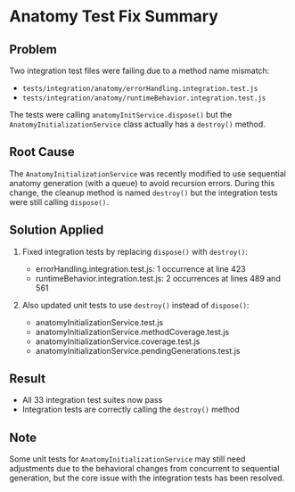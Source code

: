# Anatomy Test Fix Summary

## Problem
Two integration test files were failing due to a method name mismatch:
- `tests/integration/anatomy/errorHandling.integration.test.js`
- `tests/integration/anatomy/runtimeBehavior.integration.test.js`

The tests were calling `anatomyInitService.dispose()` but the `AnatomyInitializationService` class actually has a `destroy()` method.

## Root Cause
The `AnatomyInitializationService` was recently modified to use sequential anatomy generation (with a queue) to avoid recursion errors. During this change, the cleanup method is named `destroy()` but the integration tests were still calling `dispose()`.

## Solution Applied
1. Fixed integration tests by replacing `dispose()` with `destroy()`:
   - errorHandling.integration.test.js: 1 occurrence at line 423
   - runtimeBehavior.integration.test.js: 2 occurrences at lines 489 and 561

2. Also updated unit tests to use `destroy()` instead of `dispose()`:
   - anatomyInitializationService.test.js
   - anatomyInitializationService.methodCoverage.test.js  
   - anatomyInitializationService.coverage.test.js
   - anatomyInitializationService.pendingGenerations.test.js

## Result
- All 33 integration test suites now pass
- Integration tests are correctly calling the `destroy()` method

## Note
Some unit tests for `AnatomyInitializationService` may still need adjustments due to the behavioral changes from concurrent to sequential generation, but the core issue with the integration tests has been resolved.